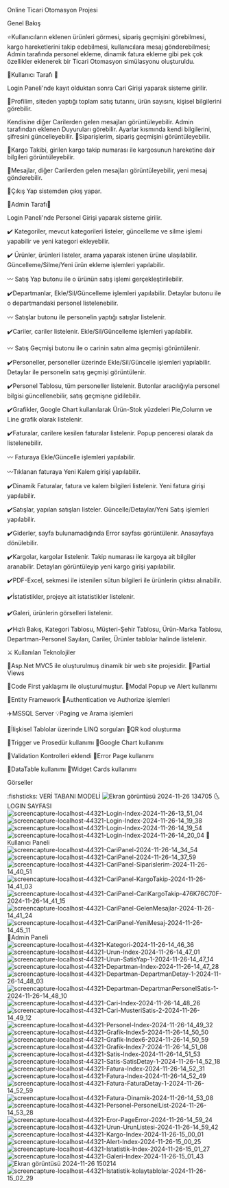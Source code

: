 Online Ticari Otomasyon Projesi

Genel Bakış

⭐Kullanıcıların eklenen ürünleri görmesi, sipariş geçmişini görebilmesi, kargo hareketlerini takip edebilmesi, kullanıcılara mesaj gönderebilmesi; Admin tarafında personel ekleme, dinamik fatura ekleme gibi pek çok özellikler eklenerek bir Ticari Otomasyon simülasyonu oluşturuldu.

🙇Kullanıcı Tarafı 🙇

Login Paneli'nde kayıt olduktan sonra Cari Girişi yaparak sisteme girilir.

📌Profilim, siteden yaptığı toplam satış tutarını, ürün sayısını, kişisel bilgilerini görebilir.

Kendisine diğer Carilerden gelen mesajları görüntüleyebilir.
Admin tarafından eklenen Duyuruları görebilir.
Ayarlar kısmında kendi bilgilerini, şifresini güncelleyebilir.
📌Siparişlerim, sipariş geçmişini görüntüleyebilir.

📌Kargo Takibi, girilen kargo takip numarası ile kargosunun hareketine dair bilgileri görüntüleyebilir.

📌Mesajlar, diğer Carilerden gelen mesajları görüntüleyebilir, yeni mesaj gönderebilir.

📌Çıkış Yap sistemden çıkış yapar.

💎Admin Tarafı💎

Login Paneli'nde Personel Girişi yaparak sisteme girilir.

✔️ Kategoriler, mevcut kategorileri listeler, güncelleme ve silme işlemi yapabilir ve yeni kategori ekleyebilir.

✔️ Ürünler, ürünleri listeler, arama yaparak istenen ürüne ulaşılabilir. Güncelleme/Silme/Yeni ürün ekleme işlemleri yapılabilir.

〰️ Satış Yap butonu ile o ürünün satış işlemi gerçekleştirilebilir.

✔️Departmanlar, Ekle/Sil/Güncelleme işlemleri yapılabilir. Detaylar butonu ile o departmandaki personel listelenebilir.

〰️ Satışlar butonu ile personelin yaptığı satışlar listelenir.

✔️Cariler, cariler listelenir. Ekle/Sil/Güncelleme işlemleri yapılabilir.

〰️ Satış Geçmişi butonu ile o carinin satın alma geçmişi görüntülenir.

✔️Personeller, personeller üzerinde Ekle/Sil/Güncelle işlemleri yapılabilir. Detaylar ile personelin satış geçmişi görüntülenir.

✔️Personel Tablosu, tüm personeller listelenir. Butonlar aracılığıyla personel bilgisi güncellenebilir, satış geçmişne gidilebilir.

✔️Grafikler, Google Chart kullanılarak Ürün-Stok yüzdeleri Pie,Column ve Line grafik olarak listelenir.

✔️Faturalar, carilere kesilen faturalar listelenir. Popup penceresi olarak da listelenebilir.

〰️ Faturaya Ekle/Güncelle işlemleri yapılabilir.

〰️Tıklanan faturaya Yeni Kalem girişi yapılabilir.

✔️Dinamik Faturalar, fatura ve kalem bilgileri listelenir. Yeni fatura girişi yapılabilir.

✔️Satışlar, yapılan satışları listeler. Güncelle/Detaylar/Yeni Satış işlemleri yapılabilir.

✔️Giderler, sayfa bulunamadığında Error sayfası görüntülenir. Anasayfaya dönülebilir.

✔️Kargolar, kargolar listelenir. Takip numarası ile kargoya ait bilgiler aranabilir. Detayları görüntüleyip yeni kargo girişi yapılabilir.

✔️PDF-Excel, sekmesi ile istenilen sütun bilgileri ile ürünlerin çıktısı alınabilir.

✔️İstatistikler, projeye ait istatistikler listelenir.

✔️Galeri, ürünlerin görselleri listelenir.

✔️Hızlı Bakış, Kategori Tablosu, Müşteri-Şehir Tablosu, Ürün-Marka Tablosu, Departman-Personel Sayıları, Cariler, Ürünler tablolar halinde listelenir.

⚔️ Kullanılan Teknolojiler

🗿Asp.Net MVC5 ile oluşturulmuş dinamik bir web site projesidir.	🔅Partial Views

🔎Code First yaklaşımı ile oluşturulmuştur.	🔋Modal Popup ve Alert kullanımı

🎫Entity Framework	🔏Authentication ve Authorize işlemleri

✈️MSSQL Server	💡Paging ve Arama işlemleri

🌠İlişkisel Tablolar üzerinde LINQ sorguları	🔌QR kod oluşturma

🎡Trigger ve Prosedür kullanımı	🎑Google Chart kullanımı

🌅Validation Kontrolleri eklendi	🌻Error Page kullanımı

🎀DataTable kullanımı	🍁Widget Cards kullanımı

Görseller

:fishsticks: VERİ TABANI MODELİ
![Ekran görüntüsü 2024-11-26 134705](https://github.com/user-attachments/assets/d6bb46d5-1792-4e9b-a650-6551e8547979)
🌜 LOGIN SAYFASI
![screencapture-localhost-44321-Login-Index-2024-11-26-13_51_04](https://github.com/user-attachments/assets/c332dbce-ceba-419b-bc7c-dd013da2c358)
![screencapture-localhost-44321-Login-Index-2024-11-26-14_19_38](https://github.com/user-attachments/assets/4460d74c-cb92-4fd9-847c-cb711d038c15)
![screencapture-localhost-44321-Login-Index-2024-11-26-14_19_54](https://github.com/user-attachments/assets/ae6101f9-ca77-4f38-9103-b0f452b8b8d7)
![screencapture-localhost-44321-Login-Index-2024-11-26-14_20_04](https://github.com/user-attachments/assets/f32b0171-150f-4d52-a81b-e7cd2a66525e)
🌈 Kullanıcı Paneli
![screencapture-localhost-44321-CariPanel-2024-11-26-14_34_54](https://github.com/user-attachments/assets/117d512c-9346-41a6-8ead-d29435417606)
![screencapture-localhost-44321-CariPanel-2024-11-26-14_37_59](https://github.com/user-attachments/assets/8c3ea48a-6eaf-490a-95ab-63b463c99939)
![screencapture-localhost-44321-CariPanel-Siparislerim-2024-11-26-14_40_51](https://github.com/user-attachments/assets/3efaa378-a030-43e3-9142-fdfd4815d2eb)
![screencapture-localhost-44321-CariPanel-KargoTakip-2024-11-26-14_41_03](https://github.com/user-attachments/assets/d6d1eb7c-62a7-42d5-8bcb-73b66f613acd)
![screencapture-localhost-44321-CariPanel-CariKargoTakip-476K76C70F-2024-11-26-14_41_15](https://github.com/user-attachments/assets/05c030b2-02e6-4030-beb9-467feab27fef)
![screencapture-localhost-44321-CariPanel-GelenMesajlar-2024-11-26-14_41_24](https://github.com/user-attachments/assets/3e90bd65-ae98-49e2-831b-6aa40e377181)
![screencapture-localhost-44321-CariPanel-YeniMesaj-2024-11-26-14_45_11](https://github.com/user-attachments/assets/619b0861-2c1b-4125-b50b-c707a0c54cbe)
🎪Admin Paneli
![screencapture-localhost-44321-Kategori-2024-11-26-14_46_36](https://github.com/user-attachments/assets/094e6f16-3e3e-482d-9bcf-80ff8977274b)
![screencapture-localhost-44321-Urun-Index-2024-11-26-14_47_01](https://github.com/user-attachments/assets/60bbb4c3-416a-4991-9173-5f4748960e21)
![screencapture-localhost-44321-Urun-SatisYap-1-2024-11-26-14_47_14](https://github.com/user-attachments/assets/b3501bbc-04ed-4f5d-b1ef-c40e9658f79c)
![screencapture-localhost-44321-Departman-Index-2024-11-26-14_47_28](https://github.com/user-attachments/assets/01940a98-7775-42d6-bc79-1fbfaad954a2)
![screencapture-localhost-44321-Departman-DepartmanDetay-1-2024-11-26-14_48_03](https://github.com/user-attachments/assets/71a281f6-adec-467f-87d1-8d1c1aa3d470)
![screencapture-localhost-44321-Departman-DepartmanPersonelSatis-1-2024-11-26-14_48_10](https://github.com/user-attachments/assets/fea7a67c-810e-4f65-8228-241af593c70c)
![screencapture-localhost-44321-Cari-Index-2024-11-26-14_48_26](https://github.com/user-attachments/assets/f4da9343-77be-4990-852a-0c74a935cb90)
![screencapture-localhost-44321-Cari-MusteriSatis-2-2024-11-26-14_49_12](https://github.com/user-attachments/assets/b8039379-3da3-47fb-abc1-d40b7aa98cbb)
![screencapture-localhost-44321-Personel-Index-2024-11-26-14_49_32](https://github.com/user-attachments/assets/97522d31-7cb7-409f-a7c8-71eecddfa1bc)
![screencapture-localhost-44321-Grafik-Index5-2024-11-26-14_50_50](https://github.com/user-attachments/assets/5bd67afc-24e6-42fd-b478-529a8b3c72da)
![screencapture-localhost-44321-Grafik-Index6-2024-11-26-14_50_59](https://github.com/user-attachments/assets/e5607a35-6b1e-4b88-9e6f-358c51f6d69c)
![screencapture-localhost-44321-Grafik-Index7-2024-11-26-14_51_08](https://github.com/user-attachments/assets/e862e695-447b-4e15-bc41-4b59b283492f)
![screencapture-localhost-44321-Satis-Index-2024-11-26-14_51_53](https://github.com/user-attachments/assets/9084e0f8-1bfd-40e2-8a88-7f5ecee0dfc8)
![screencapture-localhost-44321-Satis-SatisDetay-1-2024-11-26-14_52_18](https://github.com/user-attachments/assets/0ffa985f-6fa9-49e2-be8d-a065a3c1cbd9)
![screencapture-localhost-44321-Fatura-Index-2024-11-26-14_52_31](https://github.com/user-attachments/assets/726ca273-a9f9-4b99-9aec-82bdc2ffcd24)
![screencapture-localhost-44321-Fatura-Index-2024-11-26-14_52_49](https://github.com/user-attachments/assets/3392b939-373d-428f-ba90-9f77f1016740)
![screencapture-localhost-44321-Fatura-FaturaDetay-1-2024-11-26-14_52_59](https://github.com/user-attachments/assets/2cb521f6-de75-4080-9744-6d723df649c9)
![screencapture-localhost-44321-Fatura-Dinamik-2024-11-26-14_53_08](https://github.com/user-attachments/assets/fea16e63-34bc-45ac-b2de-afbb74bfc6b7)
![screencapture-localhost-44321-Personel-PersonelList-2024-11-26-14_53_28](https://github.com/user-attachments/assets/bff926a6-559b-4acd-a16c-e14a2dbf439b)
![screencapture-localhost-44321-Eror-PageError-2024-11-26-14_59_24](https://github.com/user-attachments/assets/b5e6368c-c147-4eba-925e-c041e0cd3259)
![screencapture-localhost-44321-Urun-UrunListesi-2024-11-26-14_59_42](https://github.com/user-attachments/assets/d6cbc231-5783-4db5-95fb-7c26fec109d4)
![screencapture-localhost-44321-Kargo-Index-2024-11-26-15_00_01](https://github.com/user-attachments/assets/c7f43723-09c7-4043-873d-59b2ccf86c5d)
![screencapture-localhost-44321-Alert-Index-2024-11-26-15_00_25](https://github.com/user-attachments/assets/c85abfba-1489-4461-ad24-c012820c2b32)
![screencapture-localhost-44321-Istatistik-Index-2024-11-26-15_01_27](https://github.com/user-attachments/assets/c9ad5870-7211-40f9-ab84-83209dfaaf2b)
![screencapture-localhost-44321-Galeri-Index-2024-11-26-15_01_43](https://github.com/user-attachments/assets/f41bdfa6-51c8-49ce-bf06-e32b80479e4e)
![Ekran görüntüsü 2024-11-26 150214](https://github.com/user-attachments/assets/dba31370-a682-47cb-aa9b-b99f10b1ee9a)
![screencapture-localhost-44321-Istatistik-kolaytablolar-2024-11-26-15_02_29](https://github.com/user-attachments/assets/3f986a1c-3c63-4444-b31e-8b1a135fee33)










